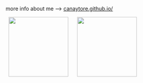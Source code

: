 more info about me --> [canaytore.github.io/](https://canaytore.github.io/)

&nbsp; [<img src="https://github-readme-stats.vercel.app/api?username=canaytore&count_private=true&show_icons=true&theme=radical" height="160">](https://github-readme-stats.vercel.app/api?username=canaytore&count_private=true&show_icons=true&theme=radical) &nbsp;&nbsp;&nbsp;&nbsp; [<img src="https://github-readme-stats.vercel.app/api/top-langs/?username=canaytore&theme=radical&layout=compact&langs_count=6" height="160">](https://github-readme-stats.vercel.app/api/top-langs/?username=canaytore&theme=radical&layout=compact&langs_count=6)
